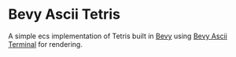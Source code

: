 # Bevy Ascii Tetris

A simple ecs implementation of Tetris built in [Bevy](https://bevyengine.org/) using [Bevy Ascii Terminal](https://github.com/sarkahn/bevy_ascii_terminal) for rendering.